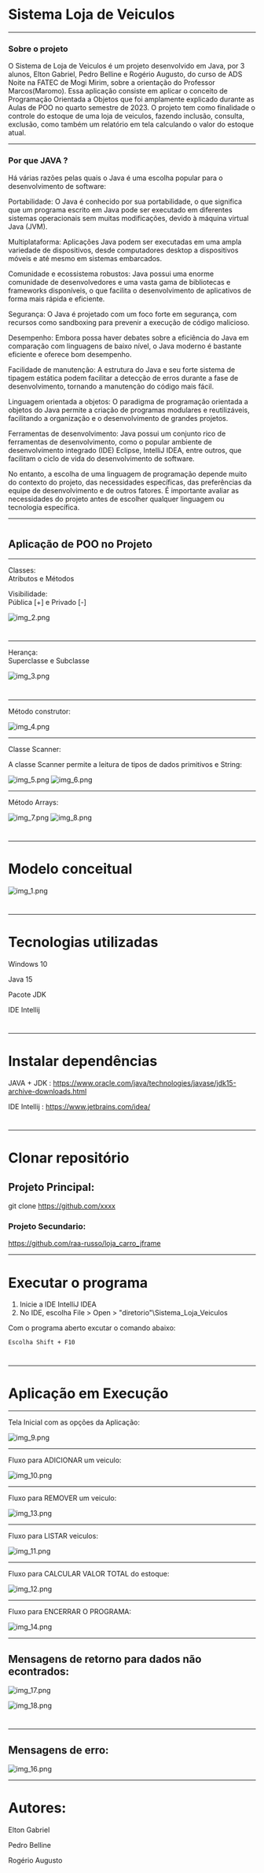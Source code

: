 # Sistema Loja de Veiculos


___

### Sobre o projeto


O Sistema de Loja de Veiculos é um projeto desenvolvido em Java, por 3 alunos, Elton Gabriel, Pedro Belline e Rogério Augusto, do curso de ADS Noite na FATEC de Mogi Mirim, sobre a orientação do Professor Marcos(Maromo). Essa aplicação consiste em  aplicar o conceito de  Programação Orientada a Objetos que foi amplamente explicado durante as Aulas de POO no quarto semestre de 2023. O projeto tem como finalidade o controle do estoque de uma loja de veiculos, fazendo inclusão, consulta, exclusão, como também um relatório em tela calculando o valor do estoque atual.
___

### Por que JAVA ?

Há várias razões pelas quais o Java é uma escolha popular para o desenvolvimento de software:

Portabilidade: O Java é conhecido por sua portabilidade, o que significa que um programa escrito em Java pode ser executado em diferentes sistemas operacionais sem muitas modificações, devido à máquina virtual Java (JVM).

Multiplataforma: Aplicações Java podem ser executadas em uma ampla variedade de dispositivos, desde computadores desktop a dispositivos móveis e até mesmo em sistemas embarcados.

Comunidade e ecossistema robustos: Java possui uma enorme comunidade de desenvolvedores e uma vasta gama de bibliotecas e frameworks disponíveis, o que facilita o desenvolvimento de aplicativos de forma mais rápida e eficiente.

Segurança: O Java é projetado com um foco forte em segurança, com recursos como sandboxing para prevenir a execução de código malicioso.

Desempenho: Embora possa haver debates sobre a eficiência do Java em comparação com linguagens de baixo nível, o Java moderno é bastante eficiente e oferece bom desempenho.

Facilidade de manutenção: A estrutura do Java e seu forte sistema de tipagem estática podem facilitar a detecção de erros durante a fase de desenvolvimento, tornando a manutenção do código mais fácil.

Linguagem orientada a objetos: O paradigma de programação orientada a objetos do Java permite a criação de programas modulares e reutilizáveis, facilitando a organização e o desenvolvimento de grandes projetos.

Ferramentas de desenvolvimento: Java possui um conjunto rico de ferramentas de desenvolvimento, como o popular ambiente de desenvolvimento integrado (IDE) Eclipse, IntelliJ IDEA, entre outros, que facilitam o ciclo de vida do desenvolvimento de software.

No entanto, a escolha de uma linguagem de programação depende muito do contexto do projeto, das necessidades específicas, das preferências da equipe de desenvolvimento e de outros fatores. É importante avaliar as necessidades do projeto antes de escolher qualquer linguagem ou tecnologia específica.

___
#
## Aplicação de POO no Projeto 

---

Classes:    
Atributos e Métodos
    
Visibilidade:  
Pública [+] e  Privado [-]

![img_2.png](img_2.png)

#

___
Herança:  
Superclasse e Subclasse

![img_3.png](img_3.png)

#

___
Método construtor:

![img_4.png](img_4.png)

___
Classe Scanner:

A classe Scanner permite a leitura de tipos de dados primitivos e String:

![img_5.png](img_5.png)
![img_6.png](img_6.png)

___
Método Arrays:

![img_7.png](img_7.png)
![img_8.png](img_8.png)

#
___


# Modelo conceitual

![img_1.png](img_1.png)

# 

---
# Tecnologias utilizadas

Windows 10

Java 15

Pacote JDK

IDE Intellij

#

---

# Instalar dependências

JAVA + JDK : https://www.oracle.com/java/technologies/javase/jdk15-archive-downloads.html

IDE Intellij : https://www.jetbrains.com/idea/
#

___
# Clonar repositório

## Projeto Principal:
git clone https://github.com/xxxx

### Projeto Secundario:
https://github.com/raa-russo/loja_carro_jframe

___
# Executar o programa

1) Inicie a IDE IntelliJ IDEA
2) No IDE, escolha File > Open > "diretorio"\Sistema_Loja_Veiculos

Com o programa aberto excutar o comando abaixo:

    Escolha Shift + F10

#
#
___
# Aplicação em Execução

___
Tela Inicial com as opções da Aplicação:

![img_9.png](img_9.png)


___
Fluxo para ADICIONAR um veiculo:

![img_10.png](img_10.png)

___
Fluxo para REMOVER um veiculo:

![img_13.png](img_13.png)

___
Fluxo para LISTAR veiculos:

![img_11.png](img_11.png)

___
Fluxo para CALCULAR VALOR TOTAL do estoque:

![img_12.png](img_12.png)
___
Fluxo para ENCERRAR O PROGRAMA:

![img_14.png](img_14.png)
___

## Mensagens de retorno para dados não econtrados:

![img_17.png](img_17.png)

![img_18.png](img_18.png)
#
___
## Mensagens de erro:

![img_16.png](img_16.png)


---
#
# Autores:

Elton Gabriel

Pedro Belline 

Rogério Augusto
